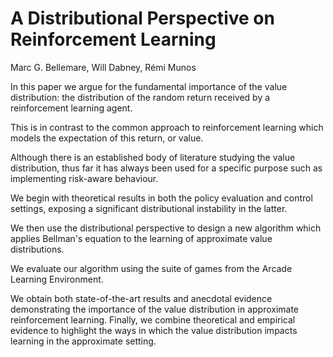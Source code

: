 # A Distributional Perspective on Reinforcement Learning
Marc G. Bellemare, Will Dabney, Rémi Munos

In this paper we argue for the fundamental importance of the value distribution: the distribution of the random return received by a reinforcement learning agent. 

This is in contrast to the common approach to reinforcement learning which models the expectation of this return, or value. 

Although there is an established body of literature studying the value distribution, thus far it has always been used for a specific purpose such as implementing risk-aware behaviour. 

We begin with theoretical results in both the policy evaluation and control settings, exposing a significant distributional instability in the latter. 

We then use the distributional perspective to design a new algorithm which applies Bellman's equation to the learning of approximate value distributions. 

We evaluate our algorithm using the suite of games from the Arcade Learning Environment. 

We obtain both state-of-the-art results and anecdotal evidence demonstrating the importance of the value distribution in approximate reinforcement learning. 
Finally, we combine theoretical and empirical evidence to highlight the ways in which the value distribution impacts learning in the approximate setting.
